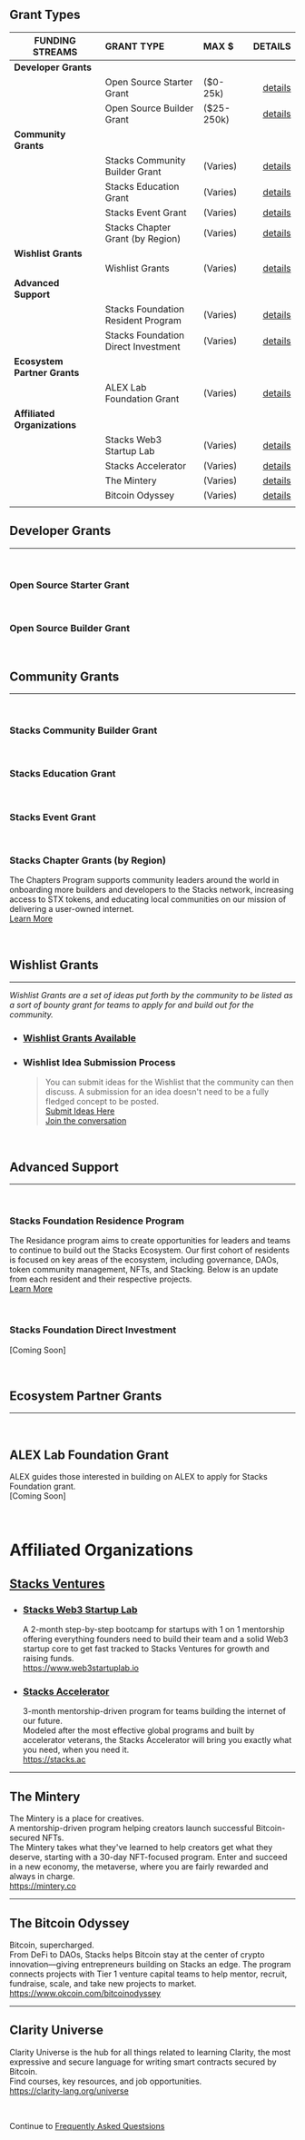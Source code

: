 ## Grant Types <!-- omit in toc -->

| FUNDING STREAMS              | GRANT TYPE                        | MAX $      |                                         DETAILS |
| ---------------------------- | :---------------------------------- | :--------- | ----------------------------------------------: |
| **Developer Grants**         |                                     |
|                              | Open Source Starter Grant           | ($0-25k)   |           [details](#open-source-starter-grant) |
|                              | Open Source Builder Grant           | ($25-250k) |           [details](#open-source-builder-grant) |
| **Community Grants**         |                                     |            |
|                              | Stacks Community Builder Grant      | (Varies)   |      [details](#stacks-community-builder-grant) |
|                              | Stacks Education Grant              | (Varies)   |              [details](#stacks-education-grant) |
|                              | Stacks Event Grant                  | (Varies)   |                  [details](#stacks-event-grant) |
|                              | Stacks Chapter Grant (by Region)    | (Varies)   |      [details](#stacks-chapter-grant-by-region) |
| **Wishlist Grants**          |                                     |            |
|                              | Wishlist Grants                     | (Varies)   |                     [details](#wishlist-grants) |
| **Advanced Support**         |                                     |            |
|                              | Stacks Foundation Resident Program  | (Varies)   |  [details](#stacks-foundation-resident-program) |
|                              | Stacks Foundation Direct Investment | (Varies)   | [details](#stacks-foundation-direct-investment) |
| **Ecosystem Partner Grants** |                                     |            |
|                              | ALEX Lab Foundation Grant                   | (Varies)   |                     [details](#alex-lab-foundation-grant) |
| **Affiliated Organizations** |                                     |            |
|                              | Stacks Web3 Startup Lab             | (Varies)   |             [details](#stacks-web3-startup-lab) |
|                              | Stacks Accelerator                  | (Varies)   |                  [details](#stacks-accelerator) |
|                              | The Mintery             | (Varies)   |             [details](#the-mintery) |
|                              | Bitcoin Odyssey                  | (Varies)   |                  [details](#the-bitcoin-odyssey) |
|                              |                                     |

## Developer Grants
---

</br>

### Open Source Starter Grant

</br>

### Open Source Builder Grant

</br>

## Community Grants
---

</br>

### Stacks Community Builder Grant

</br>

### Stacks Education Grant

</br>

### Stacks Event Grant

</br>

### Stacks Chapter Grants (by Region)
The Chapters Program supports community leaders around the world in onboarding more builders and developers to the Stacks network, increasing access to STX tokens, and educating local communities on our mission of delivering a user-owned internet.</br>
[Learn More](https://stacks.org/stacks-chapters-collective-impact)

</br>

## Wishlist Grants
---

<i>Wishlist Grants are a set of ideas put forth by the community to be listed as a sort of bounty grant for teams to apply for and build out for the community.</i>
- ### [Wishlist Grants Available](https://github.com/stacksgov/Stacks-Grants-Launchpad/projects/3)

- ### Wishlist Idea Submission Process
  >You can submit ideas for the Wishlist that the community can then discuss. A submission for an idea doesn't need to be a fully fledged concept to be posted. </br>
  [Submit Ideas Here](https://grants.stacks.org/)</br>
  [Join the conversation](https://github.com/stacksgov/Stacks-Grants-Launchpad/discussions/categories/ideas)

</br>

## Advanced Support
---

</br>

### Stacks Foundation Residence Program

The Residance program aims to create opportunities for leaders and teams to continue to build out the Stacks Ecosystem. Our first cohort of residents is focused on key areas of the ecosystem, including governance, DAOs, token community management, NFTs, and Stacking. Below is an update from each resident and their respective projects.</br>[Learn More](https://stacks.org/introducing-stacks-residents)

</br>

### Stacks Foundation Direct Investment

[Coming Soon]



</br>

## Ecosystem Partner Grants
---

</br>

## ALEX Lab Foundation Grant
ALEX guides those interested in building on ALEX to apply for Stacks Foundation grant.</br>
[Coming Soon]
<!-- - The applicant will duly complete the grant application, which will be assessed by Stacks foundation.
 - The applicant will submit the application to ALEX, who will assess and determine own grant, subject to the application’s acceptance by Stacks foundation.
 - ALEX’s grant will be capped to [50%]of Max Funding granted by Stacks foundation, paid in $ALEX, and will be disbursed following the same schedule as Stacks foundation grant. -->

</br>

# Affiliated Organizations
## [Stacks Ventures](https://stacksventures.io/)
- ### <u>Stacks Web3 Startup Lab</u>
   A 2-month step-by-step bootcamp for startups with 1 on 1 mentorship offering everything founders need to build their team and a solid Web3 startup core to get fast tracked to Stacks Ventures for growth and raising funds.</br>
  https://www.web3startuplab.io

- ### <u>Stacks Accelerator</u>
   3-month mentorship-driven program for teams building the internet of our future.</br>
Modeled after the most effective global programs and built by accelerator veterans, the Stacks Accelerator will bring you exactly what you need, when you need it.</br>
https://stacks.ac

---
## The Mintery
 The Mintery is a place for creatives.</br>
A mentorship-driven program helping creators launch successful Bitcoin-secured NFTs.</br>
The Mintery takes what they've learned to help creators get what they deserve, starting with a 30-day NFT-focused program. Enter and succeed in a new economy, the metaverse, where you are fairly rewarded and always in charge.</br>
https://mintery.co

---
## The Bitcoin Odyssey
 Bitcoin, supercharged.</br>
From DeFi to DAOs, Stacks helps Bitcoin stay at the center of crypto innovation—giving entrepreneurs building on Stacks an edge. The program connects projects with Tier 1 venture capital teams to help mentor, recruit, fundraise, scale, and take new projects to market.</br>
https://www.okcoin.com/bitcoinodyssey

---
## Clarity Universe
Clarity Universe is the hub for all things related to learning Clarity, the most expressive and secure language for writing smart contracts secured by Bitcoin.</br> Find courses, key resources, and job opportunities.</br>
https://clarity-lang.org/universe

</br>

Continue to [Frequently Asked Questsions](Frequently-Asked-Questsions)